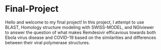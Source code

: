 # Final-Project
Hello and welcome to my final project! In this project, I attempt to use BLAST, Homology structure modeling with SWISS-MODEL, and NGlviewer to answer the question of what makes Remdesivir efficavious towards both Ebola virus disease and COVID-19 based on the similarities and differences between their viral polymerase structures. 
